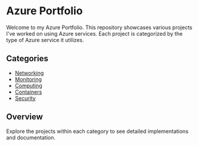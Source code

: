 # Azure Portfolio

Welcome to my Azure Portfolio. This repository showcases various projects I've worked on using Azure services. Each project is categorized by the type of Azure service it utilizes.

## Categories

- [Networking](Networking/README.md)
- [Monitoring](Monitoring/README.md)
- [Computing](Computing/README.md)
- [Containers](Containers/README.md)
- [Security](Security/README.md)

## Overview

Explore the projects within each category to see detailed implementations and documentation.

